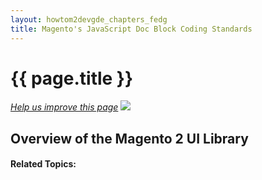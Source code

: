 ```yaml
---
layout: howtom2devgde_chapters_fedg
title: Magento's JavaScript Doc Block Coding Standards
---
```

 
<h1 id="fedg_using-ui-lib">{{ page.title }}</h1>

<p><a href="{{ site.githuburl }}m2fedg/javascript/js-coding-docblock.md" target="_blank"><em>Help us improve this page</em></a>&nbsp;<img src="{{ site.baseurl }}common/images/newWindow.gif"/></p>

<h2 id="fedg_using-ui-lib_overview">Overview of the Magento 2 UI Library</h2>




#### Related Topics:

